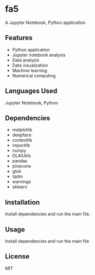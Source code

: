 # fa5

A Jupyter Notebook, Python application

## Features

- Python application
- Jupyter notebook analysis
- Data analysis
- Data visualization
- Machine learning
- Numerical computing

## Languages Used

Jupyter Notebook, Python

## Dependencies

- matplotlib
- deepface
- contextlib
- importlib
- numpy
- DLAIUtils
- pandas
- pinecone
- glob
- tqdm
- warnings
- sklearn

## Installation

Install dependencies and run the main file.

## Usage

Install dependencies and run the main file

## License

MIT
